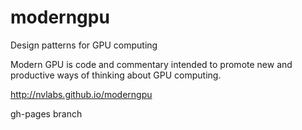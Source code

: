moderngpu
=========

Design patterns for GPU computing

Modern GPU is code and commentary intended to promote new and productive ways of thinking about GPU computing.

http://nvlabs.github.io/moderngpu

gh-pages branch